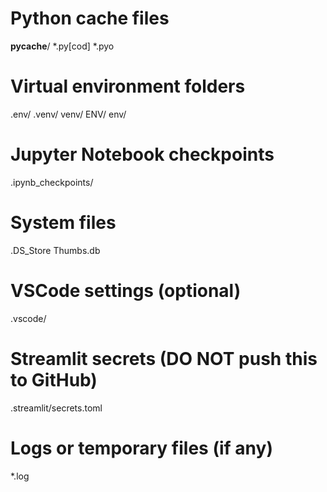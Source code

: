 # Python cache files
__pycache__/
*.py[cod]
*.pyo

# Virtual environment folders
.env/
.venv/
venv/
ENV/
env/

# Jupyter Notebook checkpoints
.ipynb_checkpoints/

# System files
.DS_Store
Thumbs.db

# VSCode settings (optional)
.vscode/

# Streamlit secrets (DO NOT push this to GitHub)
.streamlit/secrets.toml

# Logs or temporary files (if any)
*.log

